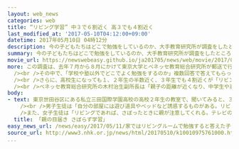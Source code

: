 ```yaml
---
layout: web_news
categories: web
title: “リビング学習” 中３で６割近く 高３でも４割近く
last_modified_at: '2017-05-10T04:12:00+09:00'
datetime: 2017年05月10日 04時12分
description: 今の子どもたちはどこで勉強をしているのか、大手教育研究所が調査をしたところ、「家族が集まるリビングで学習している」というケースが中学３年生で６割近く、高校３年生でも４割近くに上るという調査結果がまとまりました。
summary: 今の子どもたちはどこで勉強をしているのか、大手教育研究所が調査をしたところ、「家族が集まるリビングで学習している」というケースが中学３年生で６割近く、高校３年生でも４割近くに上るという調査結果がまとまりました。
movie_url: https://newswebeasy.github.io/ja201705/news/web/movie/2017/05/11/k10010975761000.mp4
more: この調査は、去年７月から８月にかけて東京大学とベネッセ教育総合研究所が郵送で行い、小学１年生から３年生までの保護者およそ４９００人と、小学４年生から高校３年生までの子どもおよそ１万１０００人が回答しました。<br
  /><br />その中で、「学校や塾以外でどこでよく勉強をするのか」複数回答で答えてもらったところ、「家族で過ごすリビングなど」という割合は小学生の低学年ではどの学年でも９割以上、高学年でも８割以上を占めたほか、中学生でも１年生で７割近くまた３年生でも６割近くに上りました。<br
  /><br />さらに、高校生になっても１、２年生の半数近く、３年生でも４割近くが「リビングで学習している」と答えていました。<br /><br />調査を行った研究所では、自分の部屋だけでなくリビングも勉強する場所として定着してきていると分析しています。<br
  /><br />ベネッセ教育総合研究所の木村治生副所長は「親子の距離が近くなり、中学生や高校生でも保護者のそばで学習することへの抵抗感がなくなっている。また、保護者の学習に対する関心も高さもリビング学習が増える一因ではないか」と話しています。
body:
- text: 東京世田谷区にある私立三田国際学園高校の高校２年生の教室で、聞いてみると、３７人の生徒のうち１７人がリビングで勉強をしていて「親の目が届くためさぼらずに学習できる」という声が多く聞かれました。<br
    /><br />男子生徒は「自分の部屋には遊び道具やベッドなど誘惑するものがある。リビングは親がいて、干渉されるので集中できる。机も広くて使いやすい」と話していました。<br
    />また、女子生徒は「リビングであれば、さぼったときに親が注意してくれる。テレビの雑音があるので、ヘッドホンをして音楽を聞きながら勉強をしています」と話していました。
  title: 「親の目届き さぼらず学習」
easy_news_url: /news/easy/2017/05/11/家ではリビングルームで勉強すると答えた子どもが多い/
source_url: http://www3.nhk.or.jp/news/html/20170510/k10010975761000.html
...
```

